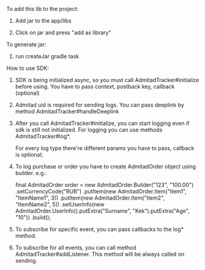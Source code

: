 To add this lib to the project:

1) Add jar to the app/libs

2) Click on jar and press "add as library"

To generate jar:

1) run createJar gradle task

How to use SDK:

1) SDK is being initialized async, so you must call AdmitadTracker#initialize before using. You have to pass context, postback key, callback (optional)

2) Admitad uid is required for sending logs. You can pass deeplink by method AdmitadTracker#handleDeeplink

3) After you call AdmitadTracker#initialize, you can start logging even if sdk is still not initialized. For logging you can use methods AdmitadTracker#log*.

    For every log type there're different params you have to pass, callback is optional;

4) To log purchase or order you have to create AdmitadOrder object using builder. e.g.:

    final AdmitadOrder order = new AdmitadOrder.Builder("123", "100.00")
                .setCurrencyCode("RUB")
                .putItem(new AdmitadOrder.Item("Item1", "ItemName1", 3))
                .putItem(new AdmitadOrder.Item("Item2", "ItemName2", 5))
                .setUserInfo(new AdmitadOrder.UserInfo().putExtra("Surname", "Kek").putExtra("Age", "10"))
                .build();

5) To subscribe for specific event, you can pass callbacks to the log* method.

6) To subscribe for all events, you can call method AdmitadTracker#addListener. This method will be always called on sending.